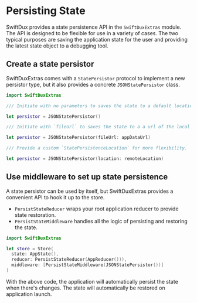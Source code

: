# Persisting State

SwiftDux provides a state persistence API in the `SwiftDuxExtras` module. The API is designed to be flexible for use in a variety of cases. The two typical purposes are saving the application state for the user and providing the latest state object to a debugging tool.

## Create a state persistor

SwiftDuxExtras comes with a `StatePersistor` protocol to implement a new persistor type, but it also provides a concrete `JSONStatePersistor` class.

```swift
import SwiftDuxExtras

/// Initiate with no parameters to saves the state to a default location.

let persistor = JSONStatePersistor()

/// Initiate with `fileUrl` to saves the state to a a url of the local filesystem.

let persistor = JSONStatePersistor(fileUrl: appDataUrl)

/// Provide a custom `StatePersistenceLocation` for more flexibility.

let persistor = JSONStatePersistor(location: remoteLocation)
```

## Use middleware to set up state persistence

A state persistor can be used by itself, but SwiftDuxExtras provides a convenient API to hook it up to the store.

- `PersistStateReducer` wraps your root application reducer to provide state restoration.
- `PersistStateMiddleware` handles all the logic of persisting and restoring the state.

```swift
import SwiftDuxExtras

let store = Store(
  state: AppState(),
  reducer: PersistStateReducer(AppReducer())),
  middleware: [PersistStateMiddleware(JSONStatePersistor())]
)

```

With the above code, the application will automatically persist the state when there's changes. The state will automatically be restored on application launch.
